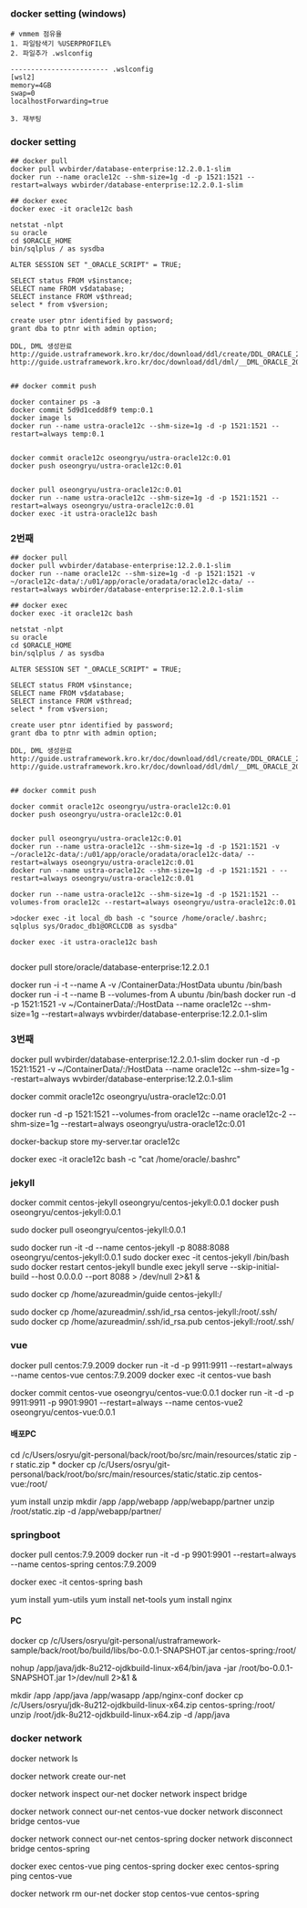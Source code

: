 ### docker setting (windows)
```
# vmmem 점유율
1. 파일탐색기 %USERPROFILE%
2. 파일추가 .wslconfig

------------------------ .wslconfig
[wsl2]
memory=4GB
swap=0
localhostForwarding=true

3. 재부팅

```

### docker setting
```
## docker pull
docker pull wvbirder/database-enterprise:12.2.0.1-slim
docker run --name oracle12c --shm-size=1g -d -p 1521:1521 --restart=always wvbirder/database-enterprise:12.2.0.1-slim

## docker exec
docker exec -it oracle12c bash

netstat -nlpt
su oracle
cd $ORACLE_HOME
bin/sqlplus / as sysdba

ALTER SESSION SET "_ORACLE_SCRIPT" = TRUE;

SELECT status FROM v$instance;
SELECT name FROM v$database;
SELECT instance FROM v$thread;
select * from v$version;

create user ptnr identified by password;
grant dba to ptnr with admin option;

DDL, DML 생성완료
http://guide.ustraframework.kro.kr/doc/download/ddl/create/DDL_ORACLE_2.0.51.RELEASE.txt
http://guide.ustraframework.kro.kr/doc/download/ddl/dml/__DML_ORACLE_20210802.sql


## docker commit push

docker container ps -a
docker commit 5d9d1cedd8f9 temp:0.1
docker image ls
docker run --name ustra-oracle12c --shm-size=1g -d -p 1521:1521 --restart=always temp:0.1


docker commit oracle12c oseongryu/ustra-oracle12c:0.01
docker push oseongryu/ustra-oracle12c:0.01


docker pull oseongryu/ustra-oracle12c:0.01
docker run --name ustra-oracle12c --shm-size=1g -d -p 1521:1521 --restart=always oseongryu/ustra-oracle12c:0.01
docker exec -it ustra-oracle12c bash
```


### 2번째
```
## docker pull
docker pull wvbirder/database-enterprise:12.2.0.1-slim
docker run --name oracle12c --shm-size=1g -d -p 1521:1521 -v ~/oracle12c-data/:/u01/app/oracle/oradata/oracle12c-data/ --restart=always wvbirder/database-enterprise:12.2.0.1-slim

## docker exec
docker exec -it oracle12c bash

netstat -nlpt
su oracle
cd $ORACLE_HOME
bin/sqlplus / as sysdba

ALTER SESSION SET "_ORACLE_SCRIPT" = TRUE;

SELECT status FROM v$instance;
SELECT name FROM v$database;
SELECT instance FROM v$thread;
select * from v$version;

create user ptnr identified by password;
grant dba to ptnr with admin option;

DDL, DML 생성완료
http://guide.ustraframework.kro.kr/doc/download/ddl/create/DDL_ORACLE_2.0.51.RELEASE.txt
http://guide.ustraframework.kro.kr/doc/download/ddl/dml/__DML_ORACLE_20210802.sql


## docker commit push

docker commit oracle12c oseongryu/ustra-oracle12c:0.01
docker push oseongryu/ustra-oracle12c:0.01


docker pull oseongryu/ustra-oracle12c:0.01
docker run --name ustra-oracle12c --shm-size=1g -d -p 1521:1521 -v ~/oracle12c-data/:/u01/app/oracle/oradata/oracle12c-data/ --restart=always oseongryu/ustra-oracle12c:0.01
docker run --name ustra-oracle12c --shm-size=1g -d -p 1521:1521 - --restart=always oseongryu/ustra-oracle12c:0.01

docker run --name ustra-oracle12c --shm-size=1g -d -p 1521:1521 --volumes-from oracle12c --restart=always oseongryu/ustra-oracle12c:0.01

>docker exec -it local_db bash -c "source /home/oracle/.bashrc; sqlplus sys/Oradoc_db1@ORCLCDB as sysdba"

docker exec -it ustra-oracle12c bash


```

docker pull store/oracle/database-enterprise:12.2.0.1



docker run -i -t --name A -v /ContainerData:/HostData ubuntu /bin/bash
docker run -i -t --name B --volumes-from A ubuntu /bin/bash
docker run -d -p 1521:1521 -v ~/ContainerData/:/HostData --name oracle12c --shm-size=1g --restart=always wvbirder/database-enterprise:12.2.0.1-slim


### 3번째
docker pull wvbirder/database-enterprise:12.2.0.1-slim
docker run -d -p 1521:1521 -v ~/ContainerData/:/HostData --name oracle12c --shm-size=1g --restart=always wvbirder/database-enterprise:12.2.0.1-slim

docker commit oracle12c oseongryu/ustra-oracle12c:0.01

docker run -d -p 1521:1521 --volumes-from oracle12c --name oracle12c-2 --shm-size=1g --restart=always oseongryu/ustra-oracle12c:0.01


docker-backup store my-server.tar oracle12c


docker exec -it oracle12c bash -c "cat /home/oracle/.bashrc"


### jekyll


docker commit centos-jekyll oseongryu/centos-jekyll:0.0.1
docker push oseongryu/centos-jekyll:0.0.1

sudo docker pull oseongryu/centos-jekyll:0.0.1

sudo docker run -it -d --name centos-jekyll -p 8088:8088 oseongryu/centos-jekyll:0.0.1
sudo docker exec -it centos-jekyll /bin/bash
sudo docker restart centos-jekyll
bundle exec jekyll serve --skip-initial-build --host 0.0.0.0 --port 8088 > /dev/null 2>&1 &



sudo docker cp /home/azureadmin/guide centos-jekyll:/

sudo docker cp /home/azureadmin/.ssh/id_rsa centos-jekyll:/root/.ssh/
sudo docker cp /home/azureadmin/.ssh/id_rsa.pub centos-jekyll:/root/.ssh/


### vue
docker pull centos:7.9.2009
docker run -it -d -p 9911:9911 --restart=always --name centos-vue centos:7.9.2009
docker exec -it centos-vue bash

docker commit centos-vue oseongryu/centos-vue:0.0.1
docker run -it -d -p 9911:9911 -p 9901:9901 --restart=always --name centos-vue2 oseongryu/centos-vue:0.0.1


#### 배포PC
cd /c/Users/osryu/git-personal/back/root/bo/src/main/resources/static
zip -r static.zip *
docker cp /c/Users/osryu/git-personal/back/root/bo/src/main/resources/static/static.zip centos-vue:/root/

yum install unzip
mkdir /app /app/webapp /app/webapp/partner
unzip /root/static.zip -d /app/webapp/partner/

### springboot
docker pull centos:7.9.2009
docker run -it -d -p 9901:9901 --restart=always --name centos-spring centos:7.9.2009


docker exec -it centos-spring bash

yum install yum-utils
yum install net-tools
yum install nginx

#### PC
docker cp /c/Users/osryu/git-personal/ustraframework-sample/back/root/bo/build/libs/bo-0.0.1-SNAPSHOT.jar centos-spring:/root/

nohup /app/java/jdk-8u212-ojdkbuild-linux-x64/bin/java -jar /root/bo-0.0.1-SNAPSHOT.jar 1>/dev/null 2>&1 &


mkdir /app /app/java /app/wasapp /app/nginx-conf
docker cp /c/Users/osryu/jdk-8u212-ojdkbuild-linux-x64.zip centos-spring:/root/
unzip /root/jdk-8u212-ojdkbuild-linux-x64.zip -d /app/java


### docker network

docker network ls

docker network create our-net

docker network inspect our-net
docker network inspect bridge

docker network connect our-net centos-vue
docker network disconnect bridge centos-vue

docker network connect our-net centos-spring
docker network disconnect bridge centos-spring

docker exec centos-vue ping centos-spring
docker exec centos-spring ping centos-vue


docker network rm our-net
docker stop centos-vue centos-spring

